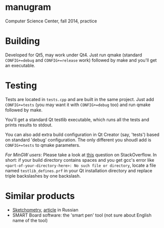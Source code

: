 manugram
========

Computer Science Center, fall 2014, practice

Building
========

Developed for Qt5, may work under Qt4. Just run qmake (standard `CONFIG+=debug` and `CONFIG+=release` work)
followed by make and you'll get an executable.

Testing
=======

Tests are located in `tests.cpp` and are built in the same project. Just add `CONFIG+=tests`
(you may want it with `CONFIG+=debug` too) and run qmake followed by make.

You'll get a standard Qt testlib executable, which runs all the tests and prints results to stdout.

You can also add extra build configuration in Qt Creator (say, 'tests') based on standard 'debug' configuration.
The only different you shoudl add is `CONFIG+=tests` to qmake parameters.

_For MinGW users_: Please take a look at [this](http://stackoverflow.com/questions/16611108/qt-creator-unit-test-project)
  question on StackOverflow. In short: if your build directory contains spaces and you get gcc's error
  like `<part-of-your-directory-here>: No such file or directory`, locate a file named `testlib_defines.prf`
  in your Qt installation directory and replace triple backslashes by one backslash.

Similar products
================
* <a href="http://sketchometry.org">Sketchometry</a>, <a href="http://habrahabr.ru/post/239259/">article</a> in Russian
* SMART Board software: the 'smart pen' tool (not sure about English name of the tool)


